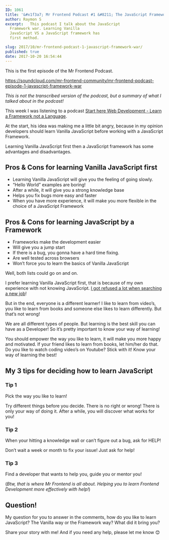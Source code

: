 ```yaml
---
ID: 1061
title: '&#x1f3a7; Mr Frontend Podcast #1 &#8211; The JavaScript Framework War'
author: Raymon S
excerpt:   This podcast I talk about the JavaScript
  Framework war. Learning Vanilla
  JavaScript VS a JavaScript framework has
  first method.

slug: 2017/10/mr-frontend-podcast-1-javascript-framework-war/
published: true
date: 2017-10-20 16:54:44
---
```

This is the first episode of the Mr Frontend Podcast.

https://soundcloud.com/mr-frontend-community/mr-frontend-podcast-episode-1-javascript-framework-war

<i>This is not the transcribed version of the podcast, but a summary of what I talked about in the podcast!</i>

This week I was listening to a podcast <a href="https://soundcloud.com/starthere-webdev/learn-a-framework-not-a-language" target="_blank" rel="noopener">Start here Web Development - Learn a Framework not a Language</a>.

At the start, his idea was making me a little bit angry, because in my opinion developers should learn Vanilla JavaScript before working with a JavaScript Framework.

Learning Vanilla JavaScript first then a JavaScript framework has some advantages and disadvantages.
<h2><b>Pros &amp; Cons for learning Vanilla JavaScript first</b></h2>
<ul>
 	<li>Learning Vanilla JavaScript will give you the feeling of going slowly.</li>
 	<li>“Hello World” examples are boring!</li>
 	<li>After a while, it will give you a strong knowledge base</li>
 	<li>Helps you fix bugs more easy and faster</li>
 	<li>When you have more experience, it will make you more flexible in the choice of a JavaScript Framework</li>
</ul>
<h2><b>Pros &amp; Cons for learning JavaScript by a Framework </b></h2>
<ul>
 	<li>Frameworks make the development easier</li>
 	<li>Will give you a jump start</li>
 	<li>If there is a bug, you gonna have a hard time fixing.</li>
 	<li>Are well tested across browsers</li>
 	<li>Won’t force you to learn the basics of Vanilla JavaScript</li>
</ul>
Well, both lists could go on and on.

I prefer learning Vanilla JavaScript first, that is because of my own experience with not knowing JavaScript. <a href="https://blog.mrfrontend.org/2016/02/the-starting-story-of-mr-frontend-nl/" target="_blank" rel="noopener">I got refused a lot when searching a new job</a>!

But in the end, everyone is a different learner! I like to learn from video’s, you like to learn from books and someone else likes to learn differently. But that’s not wrong!

We are all different types of people. But learning is the best skill you can have as a Developer! So it’s pretty important to know your way of learning!

You should empower the way you like to learn, it will make you more happy and motivated. If your friend likes to learn from books, let him/her do that. Do you like to watch coding video’s on Youtube? Stick with it! Know your way of learning the best!
<h2><b>My 3 tips for deciding how to learn JavaScript</b></h2>
<h3><b>Tip 1</b></h3>
Pick the way you like to learn!

Try different things before you decide. There is no right or wrong! There is only your way of doing it. After a while, you will discover what works for you!
<h3><b>Tip 2</b></h3>
When your hitting a knowledge wall or can’t figure out a bug, ask for HELP!

Don’t wait a week or month to fix your issue! Just ask for help!
<h3><b>Tip 3</b></h3>
Find a developer that wants to help you, guide you or mentor you!

(<i>Btw, that is where Mr Frontend is all about. Helping you to learn Frontend Development more effectively with help!</i>)
<h2><b>Question!</b></h2>
My question for you to answer in the comments, how do you like to learn JavaScript? The Vanilla way or the Framework way? What did it bring you?

Share your story with me! And if you need any help, please let me know &#x1f60a;